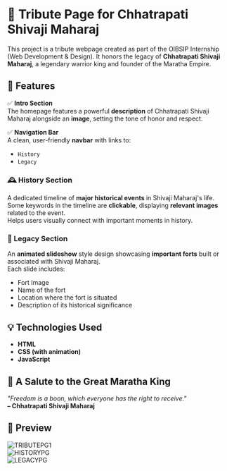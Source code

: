 # 🏰 Tribute Page for Chhatrapati Shivaji Maharaj

This project is a tribute webpage created as part of the OIBSIP Internship (Web Development & Design). It honors the legacy of **Chhatrapati Shivaji Maharaj**, a legendary warrior king and founder of the Maratha Empire.

## 🌟 Features

✅ **Intro Section**  
The homepage features a powerful **description** of Chhatrapati Shivaji Maharaj alongside an **image**, setting the tone of honor and respect.

✅ **Navigation Bar**  
A clean, user-friendly **navbar** with links to:  
- `History`  
- `Legacy`

### 🕰️ History Section

A dedicated timeline of **major historical events** in Shivaji Maharaj's life.  
Some keywords in the timeline are **clickable**, displaying **relevant images** related to the event.  
Helps users visually connect with important moments in history.

### 🏯 Legacy Section

An **animated slideshow** style design showcasing **important forts** built or associated with Shivaji Maharaj.  
Each slide includes:
- Fort Image  
- Name of the fort  
- Location where the fort is situated  
- Description of its historical significance

## 💡 Technologies Used

- **HTML**  
- **CSS (with animation)**  
- **JavaScript**  

## 🙏 A Salute to the Great Maratha King

_"Freedom is a boon, which everyone has the right to receive."_  
**– Chhatrapati Shivaji Maharaj**

## 📸 Preview

![TRIBUTEPG1](https://github.com/user-attachments/assets/5ddfd912-50e2-47f4-aba2-4f55ed2f6feb)  
![HISTORYPG](https://github.com/user-attachments/assets/1aec1d5a-4430-4687-be92-f677a9b08418)  
![LEGACYPG](https://github.com/user-attachments/assets/a61cc220-2636-4683-9976-cd47633ab698)
